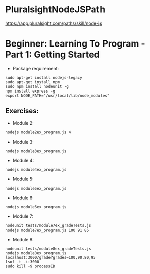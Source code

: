 # PluralsightNodeJSPath
https://app.pluralsight.com/paths/skill/node-js
# Beginner: Learning To Program - Part 1: Getting Started
- Package requirement:
```
sudo apt-get install nodejs-legacy
sudo apt-get install npm
sudo npm install nodeunit -g
npm install express -g
export NODE_PATH="/usr/local/lib/node_modules"
```

## Exercises:
 - Module 2:
 ```
 nodejs module2ex_program.js 4
 ```
 - Module 3:
 ```
 nodejs module3ex_program.js
 ```
 - Module 4:
 ```
 nodejs module4ex_program.js
 ```
 - Module 5:
 ```
 nodejs module5ex_program.js
 ```
 - Module 6:
 ```
 nodejs module6ex_program.js
 ```
 - Module 7:
 ```
 nodeunit tests/module7ex_gradeTests.js
 nodejs module7ex_program.js 100 91 85
 ```
 - Module 8:
 ```
 nodeunit tests/module8ex_gradeTests.js
 nodejs module8ex_program.js
 localhost:3000/grade?grades=100,90,80,95
 lsof -t -i:3000
 sudo kill -9 processID
 ```

